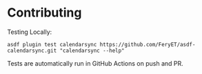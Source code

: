 # Contributing

Testing Locally:

```shell
asdf plugin test calendarsync https://github.com/FeryET/asdf-calendarsync.git "calendarsync --help"
```

Tests are automatically run in GitHub Actions on push and PR.
